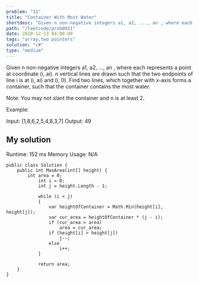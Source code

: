 ```yaml
---
problem: "11"
title: "Container With Most Water"
shortdesc: "Given n non-negative integers a1, a2, ..., an , where each represents a point at coordinate (i, ai). n vertical lines are drawn such that the two endpoints of line..."
path: "/leetcode/prob0011"
date: 2018-12-13 04:00:00
tags: "array,two pointers"
solution: "c#"
type: "medium"
---
```


Given n non-negative integers a1, a2, ..., an , where each represents a point at coordinate (i, ai). n vertical lines are drawn such that the two endpoints of line i is at (i, ai) and (i, 0). Find two lines, which together with x-axis forms a container, such that the container contains the most water.

Note: You may not slant the container and n is at least 2.

Example:

Input: [1,8,6,2,5,4,8,3,7]
Output: 49

## My solution

Runtime: 152 ms
Memory Usage: N/A

```
public class Solution {
    public int MaxArea(int[] height) {
        int area = 0;
            int i = 0;
            int j = height.Length - 1;

            while (i < j)
            {
                var heightOfContainer = Math.Min(height[i], height[j]);
                var cur_area = heightOfContainer * (j - i);
                if (cur_area > area)
                    area = cur_area;
                if (height[i] > height[j])
                    j--;
                else
                    i++;
            }

            return area;
    }
}
```
